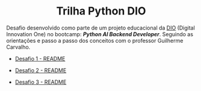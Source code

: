 # <div align="center"> Trilha Python DIO </div>

Desafio desenvolvido como parte de um projeto educacional da [DIO](https://www.dio.me/sign-up?ref=13JYL0Y2AV) (Digital Innovation One) no bootcamp: **_Python AI Backend Developer_**. Seguindo as orientações e passo a passo dos conceitos com o professor Guilherme Carvalho.
<br>
- [Desafio 1 - README](https://github.com/skyzinha-chan/Python-AI-Backend-Developer-Desafios/blob/main/README_Desafio-1.md)

- [Desafio 2 - README](https://github.com/skyzinha-chan/Python-AI-Backend-Developer-Desafios/blob/main/Desafio_2/README_Desafio-2.md)

- [Desafio 3 - README]()